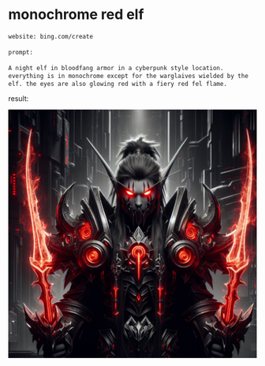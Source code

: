 # monochrome red elf

```
website: bing.com/create

prompt:

A night elf in bloodfang armor in a cyberpunk style location. everything is in monochrome except for the warglaives wielded by the elf. the eyes are also glowing red with a fiery red fel flame.
```

result:

<img src="https://github.com/photonzz/photonz_ai_creations/blob/main/img/monochrome-red-elf.jpeg" alt="monredelf">


